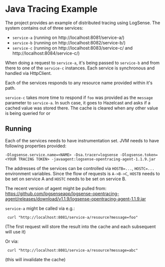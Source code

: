 # Java Tracing Example

The project provides an example of distributed tracing using LogSense. The system contains out of three services:

* `service-a` (running on http://localhost:8081/service-a/)
* `service-b` (running on http://localhost:8082/service-b/)
* `service-c` (running on http://localhost:8083/service-c/ and http://localhost:8084/service-c/)

When doing a request to `service-a`, it's being passed to `service-b` and from there to one of the 
`service-c` instances. Each service is synchronous and handled via HttpClient. 

Each of the services responds to any resource name provided within it's path. 

`service-c` takes more time to respond if `foo` was provided as the `message` parameter to `service-a`. In such case,
it goes to Hazelcast and asks if a cached value was stored there. The cache is cleared when any other value is being 
queried for or


## Running


Each of the services needs to have instrumentation set. JVM needs to have following properties provided:

```
-Dlogsense.service.name=<NAME> -Dsa.tracer=logsense -Dlogsense.token=<YOUR TRACING TOKEN> -javaagent:logsense-opentracing-agent-1.1.9.jar
```

The addresses of the services can be controlled via `HOSTB=...`, `HOSTC=...` environment variables. Since the flow of
requests is `A->B->C`, `HOSTB` needs to be set on service A and `HOSTC` needs to be set on service B.

The recent version of agent might be pulled from: https://github.com/logsenseapp/logsense-opentracing-agent/releases/download/v1.1.9/logsense-opentracing-agent-1.1.9.jar

`service-a` might be called via e.g.:

```
 curl "http://localhost:8081/service-a/resource?message=foo"
```

(The first request will store the result into the cache and each subsequent will use it)

Or via:

```
 curl "http://localhost:8081/service-a/resource?message=abc"
```

(this will invalidate the cache)
